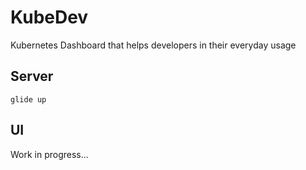 # KubeDev

Kubernetes Dashboard that helps developers in their everyday usage

## Server

`glide up`

## UI

Work in progress...
